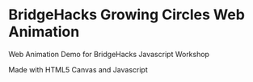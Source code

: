# BridgeHacks Growing Circles Web Animation
Web Animation Demo for BridgeHacks Javascript Workshop

Made with HTML5 Canvas and Javascript
